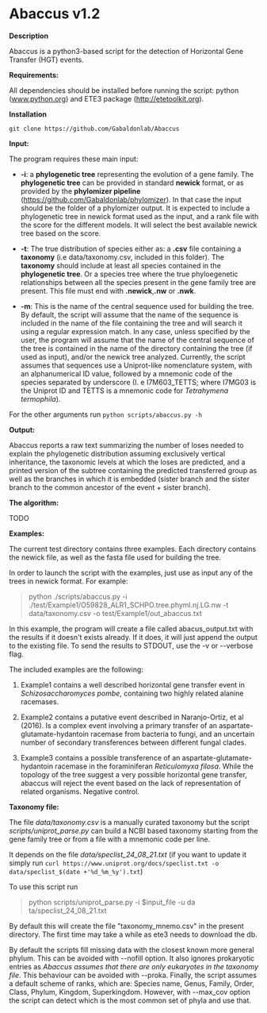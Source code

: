 # Abaccus v1.2

**Description**

Abaccus is a python3-based script for the detection of Horizontal Gene Transfer (HGT) events.

**Requirements:**

All dependencies should be installed before running the script: python (www.python.org) and ETE3 package (http://etetoolkit.org).


**Installation**

`git clone https://github.com/Gabaldonlab/Abaccus`

**Input:**

The program requires these main input:

* **-i**: a **phylogenetic tree** representing the evolution of a gene family. The **phylogenetic tree** can be provided in standard **newick** format, or as provided by the **phylomizer pipeline** (https://github.com/Gabaldonlab/phylomizer). In that case the input should be the folder of a phylomizer output. It is expected to include a phylogenetic tree in newick format used as the input, and a rank file with the score for the different models. It will select the best available newick tree based on the score.

* **-t**: The true distribution of species either as: a **.csv** file containing a **taxonomy** (i.e data/taxonomy.csv, included in this folder). The **taxonomy** should include at least all species contained in the **phylogenetic tree**. Or a species tree where the true phyloegenetic relationships between all the species present in the gene family tree are present. This file must end with **.newick**,**.nw** or **.nwk**.

* **-m**:
This is the name of the central sequence used for building the tree. By default, the script will assume that the name of the sequence is included in the name of the file containing the tree and will search it using a regular expression match. In any case, unless specified by the user, the program will assume that the name of the central sequence of the tree is contained in the name of the directory containing the tree (if used as input), and/or the newick tree analyzed. Currently, the script assumes that sequences use a Uniprot-like nomenclature system, with an alphanumerical ID value, followed by a mnemonic code of the species separated by underscore (I. e I7M603_TETTS; where I7MG03 is the Uniprot ID and TETTS is a mnemonic code for *Tetrahymena termophila*).

For the other arguments run `python scripts/abaccus.py -h`

**Output:**

Abaccus reports a raw text summarizing the number of loses needed to explain the phylogenetic distribution assuming exclusively vertical inheritance, the taxonomic levels at which the loses are predicted, and a printed version of the subtree containing the predicted transferred group as well as the branches in which it is embedded (sister branch and the sister branch to the common ancestor of the event + sister branch).

**The algorithm:**

TODO

**Examples:**

The current test directory contains three examples. Each directory contains the newick file, as well as the fasta file used for building the tree.

In order to launch the script with the examples, just use as input any of the trees in newick format. For example:
> python ./scripts/abaccus.py -i ./test/Example1/O59828_ALR1_SCHPO.tree.phyml.nj.LG.nw -t data/taxonomy.csv -o test/Example1/out_abaccus.txt

In this example, the program will create a file called abacus_output.txt with the results if it doesn't exists already. If it does, it will just append the output to the existing file. To send the results to STDOUT, use the -v or --verbose flag.

The included examples are the following:

  1) Example1 contains a well described horizontal gene transfer event in *Schizosaccharomyces pombe*, containing two highly related alanine racemases.

  2) Example2 contains a putative event described in Naranjo-Ortiz, et al (2016). Is a complex event involving a primary transfer of an aspartate-glutamate-hydantoin racemase from bacteria to fungi, and an uncertain number of secondary transferences between different fungal clades.

  3) Example3 contains a possible transference of an aspartate-glutamate-hydantoin racemase in the foraminiferan *Reticulomyxa
  filosa*. While the topology of the tree suggest a very possible horizontal gene transfer, abaccus will reject the event based on the lack of representation of related organisms. Negative control.

**Taxonomy file:**

The file *data/taxonomy.csv* is a manually curated taxonomy but the script *scripts/uniprot_parse.py* can build a NCBI based taxonomy starting from the gene family tree or from a file with a mnemonic code per line.

It depends on the file *data/speclist_24_08_21.txt* (if you want to update it simply run `curl https://www.uniprot.org/docs/speclist.txt -o data/speclist_$(date +'%d_%m_%y').txt`)

To use this script run
> python scripts/uniprot_parse.py -i $input_file -u da
ta/speclist_24_08_21.txt

By default this will create the file "taxonomy_mnemo.csv" in the present directory. The first time may take a while as ete3 needs to download the db.

By default the scripts fill missing data with the closest known more general phylum. This can be avoided with --nofill option. It also ignores prokaryotic entries as *Abaccus assumes that there are only eukaryotes in the taxonomy file*. This behaviour can be avoided with --proka. Finally, the script assumes a default scheme of ranks, which are: Species name, Genus, Family, Order, Class, Phylum, Kingdom, Superkingdom. However, with --max_cov option the script can detect which is the most common set of phyla and use that.
